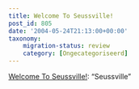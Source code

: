 ```yaml
---
title: Welcome To Seussville!
post_id: 805
date: '2004-05-24T21:13:00+00:00'
taxonomy:
    migration-status: review
    category: [Ongecategoriseerd]
---
```

[Welcome To Seussville!](https://web.archive.org/web/20050207102801/http://www.seussville.com/): “Seussville”